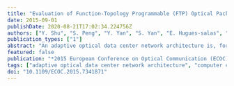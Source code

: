 ```yaml
---
title: "Evaluation of Function-Topology Programmable (FTP) Optical Packet/Circuit Switched Data Centre Interconnects"
date: 2015-09-01
publishDate: 2020-08-21T17:02:34.224756Z
authors: ["Y. Shu", "S. Peng", "Y. Yan", "S. Yan", "E. Hugues-salas", "G. Zervas", "D. Simeonidou"]
publication_types: ["1"]
abstract: "An adaptive optical data center network architecture is, for the first time, proposed and simulated. Data center traffic loads are efficiently accommodated by FTP solution, supported by synthetic optical packet/circuit switching scheme and dynamic function-topology management."
featured: false
publication: "*2015 European Conference on Optical Communication (ECOC)*"
tags: ["adaptive optical data center network architecture", "computer centres", "data center traffic loads", "dynamic function-topology management", "FTP solution", "function-topology programmable", "Network topology", "Optical buffering", "optical interconnections", "Optical interconnections", "optical packet switching", "Optical packet switching", "optical packet-circuit switched data centre interconnects", "optical switches", "Optical switches", "packet switching", "synthetic optical packet-circuit switching scheme", "Topology"]
doi: "10.1109/ECOC.2015.7341871"
---
```


